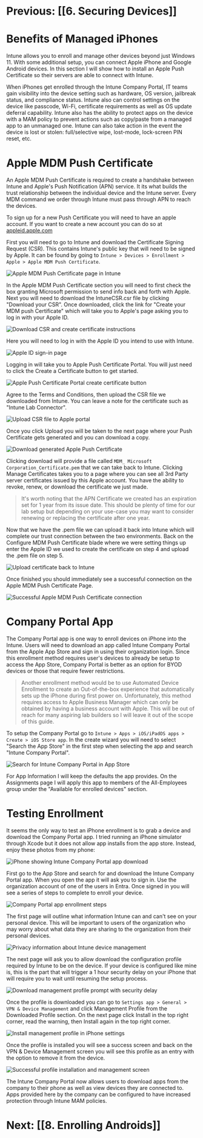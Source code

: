 # Previous: [[6. Securing Devices]]

# Benefits of Managed iPhones

Intune allows you to enroll and manage other devices beyond just Windows 11. With some additional setup, you can connect Apple iPhone and Google Android devices. In this section I will show how to install an Apple Push Certificate so their servers are able to connect with Intune. 

When iPhones get enrolled through the Intune Company Portal, IT teams gain visibility into the device setting such as hardware, OS version, jailbreak status, and compliance status. Intune also can control settings on the device like passcode, Wi-Fi, certificate requirements as well as OS update deferral capability. Intune also has the ability to protect apps on the device with a MAM policy to prevent actions such as copy/paste from a managed app to an unmanaged one. Intune can also take action in the event the device is lost or stolen: full/selective wipe, lost-mode, lock-screen PIN reset, etc.

# Apple MDM Push Certificate

An Apple MDM Push Certificate is required to create a handshake between Intune and Apple's Push Notification (APN) service. It its what builds the trust relationship between the individual device and the Intune server. Every MDM command we order through Intune must pass through APN to reach the devices.

To sign up for a new Push Certificate you will need to have an apple account. If you want to create a new account you can do so at [appleid.apple.com](https://appleid.apple.com)

First you will need to go to Intune and download the Certificate Signing Request (CSR). This contains Intune's public key that will need to be signed by Apple. It can be found by going to `Intune > Devices > Enrollment > Apple > Apple MDM Push Certificate`. 

![Apple MDM Push Certificate page in Intune](attachments/07-enrolling-iphones-1.png)

In the Apple MDM Push Certificate section you will need to first check the box granting Microsoft permission to send info back and forth with Apple. Next you will need to download the IntuneCSR.csr file by clicking "Download your CSR". Once downloaded, click the link for "Create your MDM push Certificate" which will take you to Apple's page asking you to log in with your Apple ID.

![Download CSR and create certificate instructions](attachments/07-enrolling-iphones-2.png)

Here you will need to log in with the Apple ID you intend to use with Intune. 

![Apple ID sign-in page](attachments/07-enrolling-iphones-3.png)

Logging in will take you to Apple Push Certificate Portal. You will just need to click the Create a Certificate button to get started. 

![Apple Push Certificate Portal create certificate button](attachments/07-enrolling-iphones-4.png)

Agree to the Terms and Conditions, then upload the CSR file we downloaded from Intune. You can leave a note for the certificate such as "Intune Lab Connector".

![Upload CSR file to Apple portal](attachments/07-enrolling-iphones-5.png)

Once you click Upload you will be taken to the next page where your Push Certificate gets generated and you can download a copy.

![Download generated Apple Push Certificate](attachments/07-enrolling-iphones-6.png)

Clicking download will provide a file called `MDM_ Microsoft Corporation_Certificate.pem` that we can take back to Intune. Clicking Manage Certificates takes you to a page where you can see all 3rd Party server certificates issued by this Apple account. You have the ability to revoke, renew, or download the certificate we just made.

> It's worth noting that the APN Certificate we created has an expiration set for 1 year from its issue date. This should be plenty of time for our lab setup but depending on your use-case you may want to consider renewing or replacing the certificate after one year.

Now that we have the .pem file we can upload it back into Intune which will complete our trust connection between the two environments. Back on the Configure MDM Push Certificate blade where we were setting things up enter the Apple ID we used to create the certificate on step 4 and upload the .pem file on step 5.

![Upload certificate back to Intune](attachments/07-enrolling-iphones-7.png)

Once finished you should immediately see a successful connection on the Apple MDM Push Certificate Page.

![Successful Apple MDM Push Certificate connection](attachments/07-enrolling-iphones-8.png)

# Company Portal App

The Company Portal app is one way to enroll devices on iPhone into the Intune. Users will need to download an app called Intune Company Portal from the Apple App Store and sign in using their organization login. Since this enrollment method requires user's devices to already be setup to access the App Store, Company Portal is better as an option for BYOD devices or those that require fewer restrictions.

> Another enrollment method would be to use Automated Device Enrollment to create an Out-of-the-box experience that automatically sets up the iPhone during first power on. Unfortunately, this method requires access to Apple Business Manager which can only be obtained by having a business account with Apple. This will be out of reach for many aspiring lab builders so I will leave it out of the scope of this guide.

To setup the Company Portal go to `Intune > Apps > iOS/iPadOS apps > Create > iOS Store app`. In the create wizard you will need to select "Search the App Store" in the first step when selecting the app and search "Intune Company Portal". 

![Search for Intune Company Portal in App Store](attachments/07-enrolling-iphones-9.png)

For App Information I will keep the defaults the app provides. On the Assignments page I will apply this app to members of the All-Employees group under the "Available for enrolled devices" section.

# Testing Enrollment

It seems the only way to test an iPhone enrollment is to grab a device and download the Company Portal app. I tried running an iPhone simulator through Xcode but it does not allow app installs from the app store. Instead, enjoy these photos from my phone:

![iPhone showing Intune Company Portal app download](attachments/07-enrolling-iphones-10.png)

First go to the App Store and search for and download the Intune Company Portal app. When you open the app it will ask you to sign in. Use the organization account of one of the users in Entra. Once signed in you will see a series of steps to complete to enroll your device.

![Company Portal app enrollment steps](attachments/07-enrolling-iphones-11.png)

The first page will outline what information Intune can and can't see on your personal device. This will be important to users of the organization who may worry about what data they are sharing to the organization from their personal devices.

![Privacy information about Intune device management](attachments/07-enrolling-iphones-12.png)

The next page will ask you to allow download the configuration profile required by Intune to be on the device. If your device is configured like mine is, this is the part that will trigger a 1 hour security delay on your iPhone that will require you to wait until resuming the setup process.

![Download management profile prompt with security delay](attachments/07-enrolling-iphones-13.png)

Once the profile is downloaded you can go to `Settings app > General > VPN & Device Management` and click Management Profile from the Downloaded Profile section. On the next page click Install in the top right corner, read the warning, then Install again in the top right corner.

![Install management profile in iPhone settings](attachments/07-enrolling-iphones-14.png)

Once the profile is installed you will see a success screen and back on the VPN & Device Management screen you will see this profile as an entry with the option to remove it from the device.

![Successful profile installation and management screen](attachments/07-enrolling-iphones-15.png)

The Intune Company Portal now allows users to download apps from the company to their phone as well as view devices they are connected to. Apps provided here by the company can be configured to have increased protection through Intune MAM policies.

# Next: [[8. Enrolling Androids]]
